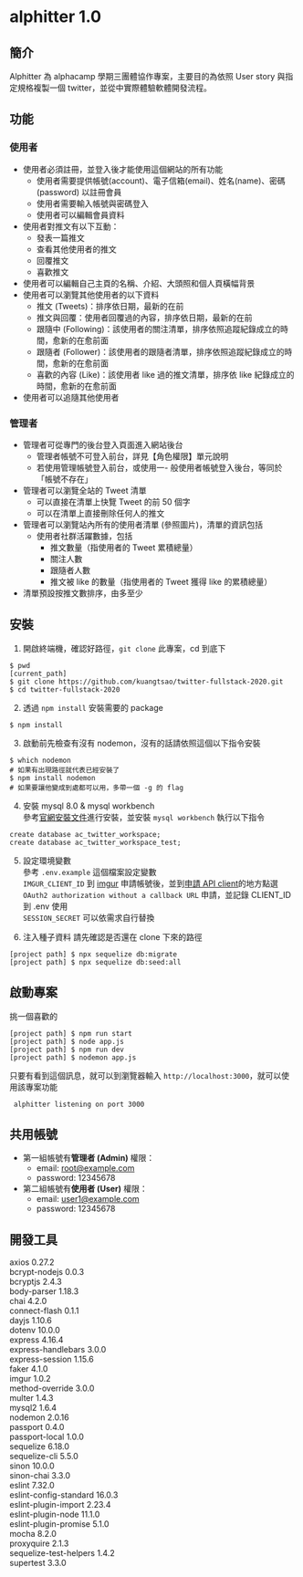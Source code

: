# alphitter 1.0
## 簡介
Alphitter 為 alphacamp 學期三團體協作專案，主要目的為依照 User story 與指定規格複製一個 twitter，並從中實際體驗軟體開發流程。

## 功能

### 使用者
- 使用者必須註冊，並登入後才能使用這個網站的所有功能
  - 使用者需要提供帳號(account)、電子信箱(email)、姓名(name)、密碼(password) 以註冊會員
  - 使用者需要輸入帳號與密碼登入
  - 使用者可以編輯會員資料
- 使用者對推文有以下互動：
  - 發表一篇推文
  - 查看其他使用者的推文
  - 回覆推文
  - 喜歡推文
- 使用者可以編輯自己主頁的名稱、介紹、大頭照和個人頁橫幅背景
- 使用者可以瀏覽其他使用者的以下資料
  - 推文 (Tweets)：排序依日期，最新的在前
  - 推文與回覆：使用者回覆過的內容，排序依日期，最新的在前
  - 跟隨中 (Following)：該使用者的關注清單，排序依照追蹤紀錄成立的時間，愈新的在愈前面
  - 跟隨者 (Follower)：該使用者的跟隨者清單，排序依照追蹤紀錄成立的時間，愈新的在愈前面
  - 喜歡的內容 (Like)：該使用者 like 過的推文清單，排序依 like 紀錄成立的時間，愈新的在愈前面
- 使用者可以追隨其他使用者

### 管理者
- 管理者可從專門的後台登入頁面進入網站後台
  - 管理者帳號不可登入前台，詳見【角色權限】單元說明
  - 若使用管理帳號登入前台，或使用一- 般使用者帳號登入後台，等同於「帳號不存在」
- 管理者可以瀏覽全站的 Tweet 清單
  - 可以直接在清單上快覽 Tweet 的前 50 個字
  - 可以在清單上直接刪除任何人的推文
- 管理者可以瀏覽站內所有的使用者清單 (參照圖片)，清單的資訊包括
  - 使用者社群活躍數據，包括
    - 推文數量（指使用者的 Tweet 累積總量）
    - 關注人數
    - 跟隨者人數
    - 推文被 like 的數量（指使用者的 Tweet 獲得 like 的累積總量）
- 清單預設按推文數排序，由多至少


## 安裝
1. 開啟終端機，確認好路徑，`git clone` 此專案，cd 到底下
```
$ pwd
[current_path]
$ git clone https://github.com/kuangtsao/twitter-fullstack-2020.git
$ cd twitter-fullstack-2020
```
2. 透過 `npm install` 安裝需要的 package
```
$ npm install
```
3. 啟動前先檢查有沒有 nodemon，沒有的話請依照這個以下指令安裝
```
$ which nodemon
# 如果有出現路徑就代表已經安裝了
$ npm install nodemon
# 如果要讓他變成到處都可以用，多帶一個 -g 的 flag
```

4. 安裝 mysql 8.0 & mysql workbench  
參考[官網安裝文件](https://dev.mysql.com/doc/refman/8.0/en/installing.html)進行安裝，並安裝 `mysql workbench`
執行以下指令
```
create database ac_twitter_workspace;
create database ac_twitter_workspace_test;
```

5. 設定環境變數  
參考 `.env.example` 這個檔案設定變數  
`IMGUR_CLIENT_ID` 到 [imgur](https://imgur.com/) 申請帳號後，並到[申請 API client](https://api.imgur.com/oauth2/addclient)的地方點選`OAuth2 authorization without a callback URL` 申請，並記錄 CLIENT_ID 到 .env 使用  
`SESSION_SECRET` 可以依需求自行替換

6. 注入種子資料
請先確認是否還在 clone 下來的路徑
```
[project path] $ npx sequelize db:migrate
[project path] $ npx sequelize db:seed:all
```
## 啟動專案
挑一個喜歡的
```
[project path] $ npm run start
[project path] $ node app.js
[project path] $ npm run dev
[project path] $ nodemon app.js
```
只要有看到這個訊息，就可以到瀏覽器輸入 `http://localhost:3000`，就可以使用該專案功能
```
 alphitter listening on port 3000
```
## 共用帳號

- 第一組帳號有**管理者 (Admin)** 權限：
  - email: root@example.com
  - password: 12345678
- 第二組帳號有**使用者 (User)** 權限：
  - email: user1@example.com
  - password: 12345678

## 開發工具
axios 0.27.2  
bcrypt-nodejs 0.0.3  
bcryptjs 2.4.3  
body-parser 1.18.3  
chai 4.2.0  
connect-flash 0.1.1  
dayjs 1.10.6  
dotenv 10.0.0  
express 4.16.4  
express-handlebars 3.0.0  
express-session 1.15.6  
faker 4.1.0  
imgur 1.0.2  
method-override 3.0.0  
multer 1.4.3  
mysql2 1.6.4  
nodemon 2.0.16  
passport 0.4.0  
passport-local 1.0.0  
sequelize 6.18.0  
sequelize-cli 5.5.0  
sinon 10.0.0  
sinon-chai 3.3.0  
eslint 7.32.0  
eslint-config-standard 16.0.3  
eslint-plugin-import 2.23.4  
eslint-plugin-node 11.1.0  
eslint-plugin-promise 5.1.0  
mocha 8.2.0  
proxyquire 2.1.3  
sequelize-test-helpers 1.4.2  
supertest 3.3.0  
